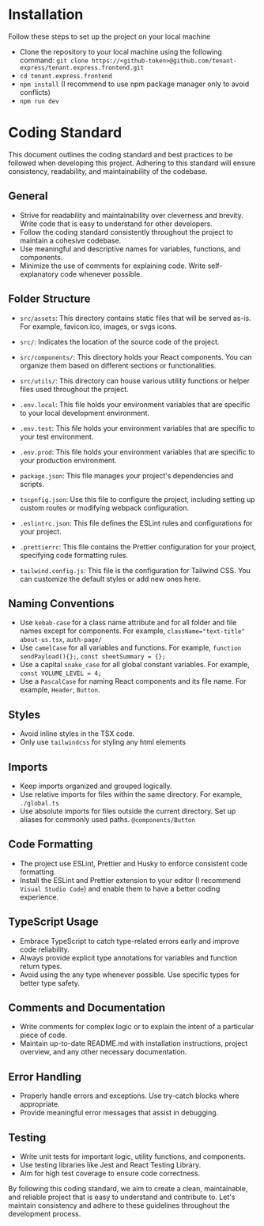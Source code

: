 # Installation

Follow these steps to set up the project on your local machine

-   Clone the repository to your local machine using the following command:
    `git clone https://<github-token>@github.com/tenant-express/tenant.express.frontend.git`
-   `cd tenant.express.frontend`
-   `npm install` (I recommend to use npm package manager only to avoid conflicts)
-   `npm run dev`

# Coding Standard

This document outlines the coding standard and best practices to be followed when developing this project. Adhering to this standard will ensure consistency, readability, and maintainability of the codebase.

## General

-   Strive for readability and maintainability over cleverness and brevity. Write code that is easy to understand for other developers.
-   Follow the coding standard consistently throughout the project to maintain a cohesive codebase.
-   Use meaningful and descriptive names for variables, functions, and components.
-   Minimize the use of comments for explaining code. Write self-explanatory code whenever possible.

## Folder Structure

-   `src/assets`: This directory contains static files that will be served as-is. For example, favicon.ico, images, or svgs icons.

-   `src/`: Indicates the location of the source code of the project.

-   `src/components/`: This directory holds your React components. You can organize them based on different sections or functionalities.

-   `src/utils/`: This directory can house various utility functions or helper files used throughout the project.

-   `.env.local`: This file holds your environment variables that are specific to your local development environment.

-   `.env.test`: This file holds your environment variables that are specific to your test environment.

-   `.env.prod`: This file holds your environment variables that are specific to your production environment.

-   `package.json`: This file manages your project's dependencies and scripts.

-   `tscpnfig.json`: Use this file to configure the project, including setting up custom routes or modifying webpack configuration.

-   `.eslintrc.json`: This file defines the ESLint rules and configurations for your project.

-   `.prettierrc`: This file contains the Prettier configuration for your project, specifying code formatting rules.

-   `tailwind.config.js`: This file is the configuration for Tailwind CSS. You can customize the default styles or add new ones here.

## Naming Conventions

-   Use `kebab-case` for a class name attribute and for all folder and file names except for components. For example, `className="text-title"` `about-us.tsx`, `auth-page/`
-   Use `camelCase` for all variables and functions. For example, `function sendPayload(){};`, `const sheetSummary = {};`
-   Use a capital `snake_case` for all global constant variables. For example, `const VOLUME_LEVEL = 4;`
-   Use a `PascalCase` for naming React components and its file name. For example, `Header`, `Button`.

## Styles

-   Avoid inline styles in the TSX code.
-   Only use `tailwindcss` for styling any html elements

## Imports

-   Keep imports organized and grouped logically.
-   Use relative imports for files within the same directory. For example, `./global.ts`
-   Use absolute imports for files outside the current directory. Set up aliases for commonly used paths. `@components/Button`

## Code Formatting

-   The project use ESLint, Prettier and Husky to enforce consistent code formatting.
-   Install the ESLint and Prettier extension to your editor (I recommend `Visual Studio Code`) and enable them to have a better coding experience.

## TypeScript Usage

-   Embrace TypeScript to catch type-related errors early and improve code reliability.
-   Always provide explicit type annotations for variables and function return types.
-   Avoid using the any type whenever possible. Use specific types for better type safety.

## Comments and Documentation

-   Write comments for complex logic or to explain the intent of a particular piece of code.
-   Maintain up-to-date README.md with installation instructions, project overview, and any other necessary documentation.

## Error Handling

-   Properly handle errors and exceptions. Use try-catch blocks where appropriate.
-   Provide meaningful error messages that assist in debugging.

## Testing

-   Write unit tests for important logic, utility functions, and components.
-   Use testing libraries like Jest and React Testing Library.
-   Aim for high test coverage to ensure code correctness.

By following this coding standard, we aim to create a clean, maintainable, and reliable project that is easy to understand and contribute to. Let's maintain consistency and adhere to these guidelines throughout the development process.
